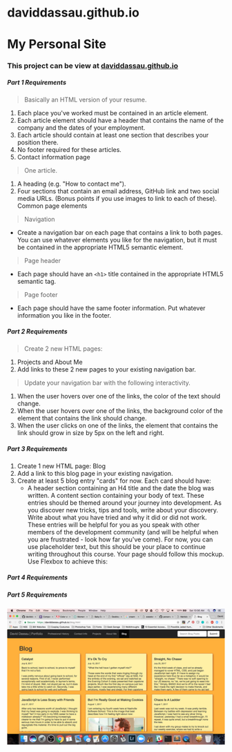 # daviddassau.github.io

# My Personal Site
### This project can be view at [daviddassau.github.io](https://daviddassau.github.io)

##### Part 1 Requirements
> Basically an HTML version of your resume.

1. Each place you've worked must be contained in an article element.
1. Each article element should have a header that contains the name of the company and the dates of your employment.
1. Each article should contain at least one section that describes your position there.
1. No footer required for these articles.
1. Contact information page
> One article.
1. A heading (e.g. "How to contact me").
1. Four sections that contain an email address, GitHub link and two social media URLs. (Bonus points if you use images to link to each of these).
Common page elements

> Navigation

* Create a navigation bar on each page that contains a link to both pages. You can use whatever elements you like for the navigation, but it must be contained in the appropriate HTML5 semantic element.

> Page header

* Each page should have an `<h1>` title contained in the appropriate HTML5 semantic tag.

> Page footer

* Each page should have the same footer information. Put whatever information you like in the footer.

##### Part 2 Requirements
> Create 2 new HTML pages: 
1. Projects and About Me
2. Add links to these 2 new pages to your existing navigation bar.
> Update your navigation bar with the following interactivity.
1. When the user hovers over one of the links, the color of the text should change.
1. When the user hovers over one of the links, the background color of the element that contains the link should change.
1. When the user clicks on one of the links, the element that contains the link should grow in size by 5px on the left and right.

##### Part 3 Requirements
1. Create 1 new HTML page: Blog
1. Add a link to this blog page in your existing navigation.
1. Create at least 5 blog entry "cards" for now. Each card should have:
	* A header section containing an H4 title and the date the blog was written.
A content section containing your body of text. These entries should be themed around your journey into development. As you discover new tricks, tips and tools, write about your discovery. Write about what you have tried and why it did or did not work. These entries will be helpful for you as you speak with other members of the development community (and will be helpful when you are frustrated - look how far you've come). For now, you can use placeholder text, but this should be your place to continue writing throughout this course.
Your page should follow this mockup. Use Flexbox to achieve this:

##### Part 4 Requirements

##### Part 5 Requirements
![blog page screenshot](blogScreenShot.png)